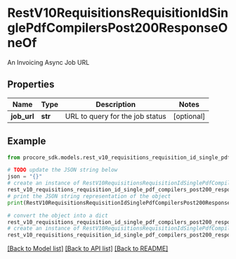 # RestV10RequisitionsRequisitionIdSinglePdfCompilersPost200ResponseOneOf

An Invoicing Async Job URL

## Properties

Name | Type | Description | Notes
------------ | ------------- | ------------- | -------------
**job_url** | **str** | URL to query for the job status | [optional] 

## Example

```python
from procore_sdk.models.rest_v10_requisitions_requisition_id_single_pdf_compilers_post200_response_one_of import RestV10RequisitionsRequisitionIdSinglePdfCompilersPost200ResponseOneOf

# TODO update the JSON string below
json = "{}"
# create an instance of RestV10RequisitionsRequisitionIdSinglePdfCompilersPost200ResponseOneOf from a JSON string
rest_v10_requisitions_requisition_id_single_pdf_compilers_post200_response_one_of_instance = RestV10RequisitionsRequisitionIdSinglePdfCompilersPost200ResponseOneOf.from_json(json)
# print the JSON string representation of the object
print(RestV10RequisitionsRequisitionIdSinglePdfCompilersPost200ResponseOneOf.to_json())

# convert the object into a dict
rest_v10_requisitions_requisition_id_single_pdf_compilers_post200_response_one_of_dict = rest_v10_requisitions_requisition_id_single_pdf_compilers_post200_response_one_of_instance.to_dict()
# create an instance of RestV10RequisitionsRequisitionIdSinglePdfCompilersPost200ResponseOneOf from a dict
rest_v10_requisitions_requisition_id_single_pdf_compilers_post200_response_one_of_from_dict = RestV10RequisitionsRequisitionIdSinglePdfCompilersPost200ResponseOneOf.from_dict(rest_v10_requisitions_requisition_id_single_pdf_compilers_post200_response_one_of_dict)
```
[[Back to Model list]](../README.md#documentation-for-models) [[Back to API list]](../README.md#documentation-for-api-endpoints) [[Back to README]](../README.md)


